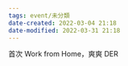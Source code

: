 ```yaml
---
tags: event/未分類
date-created: 2022-03-04 21:18
date-modified: 2022-03-31 21:18
---
```


首次 Work from Home，爽爽 DER